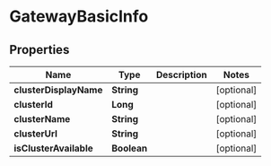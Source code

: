 

# GatewayBasicInfo


## Properties

| Name | Type | Description | Notes |
|------------ | ------------- | ------------- | -------------|
|**clusterDisplayName** | **String** |  |  [optional] |
|**clusterId** | **Long** |  |  [optional] |
|**clusterName** | **String** |  |  [optional] |
|**clusterUrl** | **String** |  |  [optional] |
|**isClusterAvailable** | **Boolean** |  |  [optional] |



